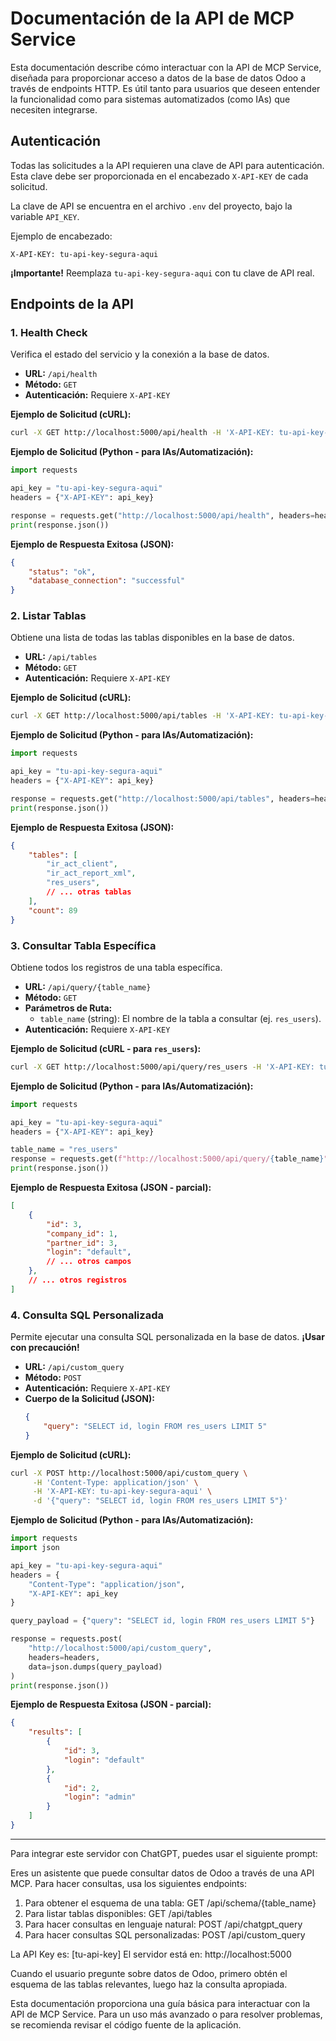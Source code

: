 # Documentación de la API de MCP Service

Esta documentación describe cómo interactuar con la API de MCP Service, diseñada para proporcionar acceso a datos de la base de datos Odoo a través de endpoints HTTP. Es útil tanto para usuarios que deseen entender la funcionalidad como para sistemas automatizados (como IAs) que necesiten integrarse.

## Autenticación

Todas las solicitudes a la API requieren una clave de API para autenticación. Esta clave debe ser proporcionada en el encabezado `X-API-KEY` de cada solicitud.

La clave de API se encuentra en el archivo `.env` del proyecto, bajo la variable `API_KEY`.

Ejemplo de encabezado:

`X-API-KEY: tu-api-key-segura-aqui`

**¡Importante!** Reemplaza `tu-api-key-segura-aqui` con tu clave de API real.

## Endpoints de la API

### 1. Health Check

Verifica el estado del servicio y la conexión a la base de datos.

-   **URL:** `/api/health`
-   **Método:** `GET`
-   **Autenticación:** Requiere `X-API-KEY`

**Ejemplo de Solicitud (cURL):**

```bash
curl -X GET http://localhost:5000/api/health -H 'X-API-KEY: tu-api-key-segura-aqui'
```

**Ejemplo de Solicitud (Python - para IAs/Automatización):**

```python
import requests

api_key = "tu-api-key-segura-aqui"
headers = {"X-API-KEY": api_key}

response = requests.get("http://localhost:5000/api/health", headers=headers)
print(response.json())
```

**Ejemplo de Respuesta Exitosa (JSON):**

```json
{
    "status": "ok",
    "database_connection": "successful"
}
```

### 2. Listar Tablas

Obtiene una lista de todas las tablas disponibles en la base de datos.

-   **URL:** `/api/tables`
-   **Método:** `GET`
-   **Autenticación:** Requiere `X-API-KEY`

**Ejemplo de Solicitud (cURL):**

```bash
curl -X GET http://localhost:5000/api/tables -H 'X-API-KEY: tu-api-key-segura-aqui'
```

**Ejemplo de Solicitud (Python - para IAs/Automatización):**

```python
import requests

api_key = "tu-api-key-segura-aqui"
headers = {"X-API-KEY": api_key}

response = requests.get("http://localhost:5000/api/tables", headers=headers)
print(response.json())
```

**Ejemplo de Respuesta Exitosa (JSON):**

```json
{
    "tables": [
        "ir_act_client",
        "ir_act_report_xml",
        "res_users",
        // ... otras tablas
    ],
    "count": 89
}
```

### 3. Consultar Tabla Específica

Obtiene todos los registros de una tabla específica.

-   **URL:** `/api/query/{table_name}`
-   **Método:** `GET`
-   **Parámetros de Ruta:**
    -   `table_name` (string): El nombre de la tabla a consultar (ej. `res_users`).
-   **Autenticación:** Requiere `X-API-KEY`

**Ejemplo de Solicitud (cURL - para `res_users`):**

```bash
curl -X GET http://localhost:5000/api/query/res_users -H 'X-API-KEY: tu-api-key-segura-aqui'
```

**Ejemplo de Solicitud (Python - para IAs/Automatización):**

```python
import requests

api_key = "tu-api-key-segura-aqui"
headers = {"X-API-KEY": api_key}

table_name = "res_users"
response = requests.get(f"http://localhost:5000/api/query/{table_name}", headers=headers)
print(response.json())
```

**Ejemplo de Respuesta Exitosa (JSON - parcial):**

```json
[
    {
        "id": 3,
        "company_id": 1,
        "partner_id": 3,
        "login": "default",
        // ... otros campos
    },
    // ... otros registros
]
```

### 4. Consulta SQL Personalizada

Permite ejecutar una consulta SQL personalizada en la base de datos. **¡Usar con precaución!**

-   **URL:** `/api/custom_query`
-   **Método:** `POST`
-   **Autenticación:** Requiere `X-API-KEY`
-   **Cuerpo de la Solicitud (JSON):**
    ```json
    {
        "query": "SELECT id, login FROM res_users LIMIT 5"
    }
    ```

**Ejemplo de Solicitud (cURL):**

```bash
curl -X POST http://localhost:5000/api/custom_query \
     -H 'Content-Type: application/json' \
     -H 'X-API-KEY: tu-api-key-segura-aqui' \
     -d '{"query": "SELECT id, login FROM res_users LIMIT 5"}'
```

**Ejemplo de Solicitud (Python - para IAs/Automatización):**

```python
import requests
import json

api_key = "tu-api-key-segura-aqui"
headers = {
    "Content-Type": "application/json",
    "X-API-KEY": api_key
}

query_payload = {"query": "SELECT id, login FROM res_users LIMIT 5"}

response = requests.post(
    "http://localhost:5000/api/custom_query",
    headers=headers,
    data=json.dumps(query_payload)
)
print(response.json())
```

**Ejemplo de Respuesta Exitosa (JSON - parcial):**

```json
{
    "results": [
        {
            "id": 3,
            "login": "default"
        },
        {
            "id": 2,
            "login": "admin"
        }
    ]
}
```

---
Para integrar este servidor con ChatGPT, puedes usar el siguiente prompt:

Eres un asistente que puede consultar datos de Odoo a través de una API MCP. 
Para hacer consultas, usa los siguientes endpoints:

1. Para obtener el esquema de una tabla: GET /api/schema/{table_name}
2. Para listar tablas disponibles: GET /api/tables
3. Para hacer consultas en lenguaje natural: POST /api/chatgpt_query
4. Para hacer consultas SQL personalizadas: POST /api/custom_query

La API Key es: [tu-api-key]
El servidor está en: http://localhost:5000

Cuando el usuario pregunte sobre datos de Odoo, primero obtén el esquema de las tablas relevantes, luego haz la consulta apropiada.



Esta documentación proporciona una guía básica para interactuar con la API de MCP Service. Para un uso más avanzado o para resolver problemas, se recomienda revisar el código fuente de la aplicación.
